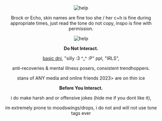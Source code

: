 <div align="center">

![help](https://64.media.tumblr.com/ff52c793a9dc994c2cdda937fc814733/67ef60f3b6afafa4-30/s1280x1920/38151a279fc0ed1bb7b2d9fb86733546d287cc87.gifv)<br/>

Brock or Echo, skin names are fine too
she / her
c+h is fine during appropriate times, just read the tone
do not copy, inspo is fine with permission.

![help](https://64.media.tumblr.com/d50b57a50c682420d7c0a903c8722f1b/67ef60f3b6afafa4-54/s1280x1920/3acddf8df041c9d7412a56c2a85a0a45de4d6951.png)<br/>

**Do Not Interact.**

[basic dni](https//rentry.co/basicdni), "silly :3 ^_^ :P" ppl, "IRLS", 

anti-recoveries & mental illness posers, consistent trendhoppers.

 

stans of ANY media and online friends 2023> are on thin ice

 **Before You Interact.**

i do make harsh and or offensive jokes (hide me if you dont like it), 

im extremely prone to moodswings/drops, i do not and will not use tone tags ever
